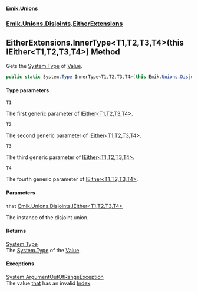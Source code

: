 #### [Emik.Unions](index.md 'index')
### [Emik.Unions.Disjoints](Emik.Unions.Disjoints.md 'Emik.Unions.Disjoints').[EitherExtensions](EitherExtensions.md 'Emik.Unions.Disjoints.EitherExtensions')

## EitherExtensions.InnerType<T1,T2,T3,T4>(this IEither<T1,T2,T3,T4>) Method

Gets the [System.Type](https://docs.microsoft.com/en-us/dotnet/api/System.Type 'System.Type') of [Value](IEither.Value.md 'Emik.Unions.Disjoints.IEither.Value').

```csharp
public static System.Type InnerType<T1,T2,T3,T4>(this Emik.Unions.Disjoints.IEither<T1,T2,T3,T4> that);
```
#### Type parameters

<a name='Emik.Unions.Disjoints.EitherExtensions.InnerType_T1,T2,T3,T4_(thisEmik.Unions.Disjoints.IEither_T1,T2,T3,T4_).T1'></a>

`T1`

The first generic parameter of [IEither&lt;T1,T2,T3,T4&gt;](IEither{T1,T2,T3,T4}.md 'Emik.Unions.Disjoints.IEither<T1,T2,T3,T4>').

<a name='Emik.Unions.Disjoints.EitherExtensions.InnerType_T1,T2,T3,T4_(thisEmik.Unions.Disjoints.IEither_T1,T2,T3,T4_).T2'></a>

`T2`

The second generic parameter of [IEither&lt;T1,T2,T3,T4&gt;](IEither{T1,T2,T3,T4}.md 'Emik.Unions.Disjoints.IEither<T1,T2,T3,T4>').

<a name='Emik.Unions.Disjoints.EitherExtensions.InnerType_T1,T2,T3,T4_(thisEmik.Unions.Disjoints.IEither_T1,T2,T3,T4_).T3'></a>

`T3`

The third generic parameter of [IEither&lt;T1,T2,T3,T4&gt;](IEither{T1,T2,T3,T4}.md 'Emik.Unions.Disjoints.IEither<T1,T2,T3,T4>').

<a name='Emik.Unions.Disjoints.EitherExtensions.InnerType_T1,T2,T3,T4_(thisEmik.Unions.Disjoints.IEither_T1,T2,T3,T4_).T4'></a>

`T4`

The fourth generic parameter of [IEither&lt;T1,T2,T3,T4&gt;](IEither{T1,T2,T3,T4}.md 'Emik.Unions.Disjoints.IEither<T1,T2,T3,T4>').
#### Parameters

<a name='Emik.Unions.Disjoints.EitherExtensions.InnerType_T1,T2,T3,T4_(thisEmik.Unions.Disjoints.IEither_T1,T2,T3,T4_).that'></a>

`that` [Emik.Unions.Disjoints.IEither&lt;](IEither{T1,T2,T3,T4}.md 'Emik.Unions.Disjoints.IEither<T1,T2,T3,T4>')[T1](EitherExtensions.InnerType{T1,T2,T3,T4}(IEither{T1,T2,T3,T4}).md#Emik.Unions.Disjoints.EitherExtensions.InnerType_T1,T2,T3,T4_(thisEmik.Unions.Disjoints.IEither_T1,T2,T3,T4_).T1 'Emik.Unions.Disjoints.EitherExtensions.InnerType<T1,T2,T3,T4>(this Emik.Unions.Disjoints.IEither<T1,T2,T3,T4>).T1')[,](IEither{T1,T2,T3,T4}.md 'Emik.Unions.Disjoints.IEither<T1,T2,T3,T4>')[T2](EitherExtensions.InnerType{T1,T2,T3,T4}(IEither{T1,T2,T3,T4}).md#Emik.Unions.Disjoints.EitherExtensions.InnerType_T1,T2,T3,T4_(thisEmik.Unions.Disjoints.IEither_T1,T2,T3,T4_).T2 'Emik.Unions.Disjoints.EitherExtensions.InnerType<T1,T2,T3,T4>(this Emik.Unions.Disjoints.IEither<T1,T2,T3,T4>).T2')[,](IEither{T1,T2,T3,T4}.md 'Emik.Unions.Disjoints.IEither<T1,T2,T3,T4>')[T3](EitherExtensions.InnerType{T1,T2,T3,T4}(IEither{T1,T2,T3,T4}).md#Emik.Unions.Disjoints.EitherExtensions.InnerType_T1,T2,T3,T4_(thisEmik.Unions.Disjoints.IEither_T1,T2,T3,T4_).T3 'Emik.Unions.Disjoints.EitherExtensions.InnerType<T1,T2,T3,T4>(this Emik.Unions.Disjoints.IEither<T1,T2,T3,T4>).T3')[,](IEither{T1,T2,T3,T4}.md 'Emik.Unions.Disjoints.IEither<T1,T2,T3,T4>')[T4](EitherExtensions.InnerType{T1,T2,T3,T4}(IEither{T1,T2,T3,T4}).md#Emik.Unions.Disjoints.EitherExtensions.InnerType_T1,T2,T3,T4_(thisEmik.Unions.Disjoints.IEither_T1,T2,T3,T4_).T4 'Emik.Unions.Disjoints.EitherExtensions.InnerType<T1,T2,T3,T4>(this Emik.Unions.Disjoints.IEither<T1,T2,T3,T4>).T4')[&gt;](IEither{T1,T2,T3,T4}.md 'Emik.Unions.Disjoints.IEither<T1,T2,T3,T4>')

The instance of the disjoint union.

#### Returns
[System.Type](https://docs.microsoft.com/en-us/dotnet/api/System.Type 'System.Type')  
The [System.Type](https://docs.microsoft.com/en-us/dotnet/api/System.Type 'System.Type') of the [Value](IEither.Value.md 'Emik.Unions.Disjoints.IEither.Value').

#### Exceptions

[System.ArgumentOutOfRangeException](https://docs.microsoft.com/en-us/dotnet/api/System.ArgumentOutOfRangeException 'System.ArgumentOutOfRangeException')  
The value [that](EitherExtensions.InnerType{T1,T2,T3,T4}(IEither{T1,T2,T3,T4}).md#Emik.Unions.Disjoints.EitherExtensions.InnerType_T1,T2,T3,T4_(thisEmik.Unions.Disjoints.IEither_T1,T2,T3,T4_).that 'Emik.Unions.Disjoints.EitherExtensions.InnerType<T1,T2,T3,T4>(this Emik.Unions.Disjoints.IEither<T1,T2,T3,T4>).that') has an invalid [Index](IEither.Index.md 'Emik.Unions.Disjoints.IEither.Index').